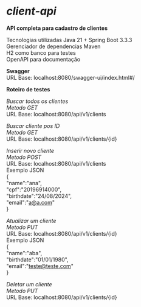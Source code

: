 # _client-api_
**API completa para cadastro de clientes**

Tecnologias utilizadas
Java 21 + Spring Boot 3.3.3 <br>
Gerenciador de dependencias Maven <br>
H2 como banco para testes <br>
OpenAPI para documentação <br>

**Swagger** <br>
URL Base: localhost:8080/swagger-ui/index.html#/

**Roteiro de testes** <br>
_<p>Buscar todos os clientes_ <br>
_Metodo GET_ <br>
URL Base: localhost:8080/api/v1/clients <br></p>

_<p>Buscar cliente pos ID_ <br>
_Metodo GET_ <br>
URL Base: localhost:8080/api/v1/clients/{id} <br></p>

_<p>Inserir novo cliente_ <br>
_Metodo POST_ <br>
URL Base: localhost:8080/api/v1/clients <br>
Exemplo JSON <br>
{ <br>
    "name":"ana", <br>
    "cpf":"20196914000", <br>
    "birthdate":"24/08/2024", <br>
    "email":"a@a.com" <br>
}</p>

 _<p>Atualizar um cliente_ <br>
_Metodo PUT_ <br>
URL Base: localhost:8080/api/v1/clients/{id} <br>
Exemplo JSON <br>
{ <br>
    "name":"aba", <br>
    "birthdate":"01/01/1980", <br>
    "email":"teste@teste.com" <br>
}</p>

_<p>Deletar um cliente_ <br>
_Metodo PUT_ <br>
URL Base: localhost:8080/api/v1/clients/{id}</p> <br> <br>
